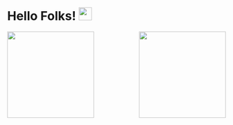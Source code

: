 # Hello Folks! <img src="https://raw.githubusercontent.com/MartinHeinz/MartinHeinz/master/wave.gif" width="30px" >

<div style="display: flex; justify-content: space-between;">
  <img height="200px" src="https://github-readme-stats.vercel.app/api?username=VHGC1&theme=gotham&count_private=true" />
  <img height="200px" src="https://github-readme-stats.vercel.app/api/top-langs/?username=VHGC1&theme=gotham&layout=compact" />
</div>
